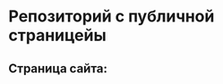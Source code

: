 # Репозиторий с публичной страницейы

## Страница сайта:
<!-- Вставить сссылку на публичную страницу -->